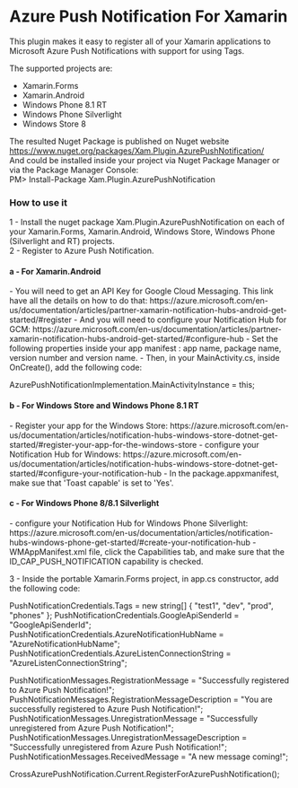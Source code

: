# Azure Push Notification For Xamarin

This plugin makes it easy to register all of your Xamarin applications to Microsoft Azure Push Notifications with support for using Tags.

The supported projects are:
- Xamarin.Forms
- Xamarin.Android
- Windows Phone 8.1 RT
- Windows Phone Silverlight
- Windows Store 8

The resulted Nuget Package is published on Nuget website</br>
https://www.nuget.org/packages/Xam.Plugin.AzurePushNotification/</br>
And could be installed inside your project via Nuget Package Manager or via the Package Manager Console:</br>
PM> Install-Package Xam.Plugin.AzurePushNotification</br>

<h3>How to use it</h3>

1 - Install the nuget package Xam.Plugin.AzurePushNotification on each of your Xamarin.Forms, Xamarin.Android, Windows Store, Windows Phone (Silverlight and RT) projects.</br>
2 - Register to Azure Push Notification.
<h4>a - For Xamarin.Android</h4>
  - You will need to get an API Key for Google Cloud Messaging. This link have all the details on how to do that:
  https://azure.microsoft.com/en-us/documentation/articles/partner-xamarin-notification-hubs-android-get-started/#register
  - And you will need to configure your Notification Hub for GCM:
  https://azure.microsoft.com/en-us/documentation/articles/partner-xamarin-notification-hubs-android-get-started/#configure-hub
  - Set the following properties inside your app manifest : app name, package name, version number and version name.
  - Then, in your MainActivity.cs, inside OnCreate(), add the following code:
  
  AzurePushNotificationImplementation.MainActivityInstance = this;
  
<h4>b - For Windows Store and Windows Phone 8.1 RT</h4>
  - Register your app for the Windows Store:
  https://azure.microsoft.com/en-us/documentation/articles/notification-hubs-windows-store-dotnet-get-started/#register-your-app-for-the-windows-store
  - configure your Notification Hub for Windows:
  https://azure.microsoft.com/en-us/documentation/articles/notification-hubs-windows-store-dotnet-get-started/#configure-your-notification-hub
  - In the package.appxmanifest, make sue that 'Toast capable' is set to 'Yes'.

<h4>c - For Windows Phone 8/8.1 Silverlight</h4>
  - configure your Notification Hub for Windows Phone Silverlight:
  https://azure.microsoft.com/en-us/documentation/articles/notification-hubs-windows-phone-get-started/#create-your-notification-hub
  - WMAppManifest.xml file, click the Capabilities tab, and make sure that the ID_CAP_PUSH_NOTIFICATION capability is checked.
  
3 - Inside the portable Xamarin.Forms project, in app.cs constructor, add the following code:

PushNotificationCredentials.Tags = new string[] { "test1", "dev", "prod", "phones" };
PushNotificationCredentials.GoogleApiSenderId = "GoogleApiSenderId";
PushNotificationCredentials.AzureNotificationHubName = "AzureNotificationHubName";
PushNotificationCredentials.AzureListenConnectionString = "AzureListenConnectionString";
                
PushNotificationMessages.RegistrationMessage = "Successfully registered to Azure Push Notification!";
PushNotificationMessages.RegistrationMessageDescription = "You are successfully registered to Azure Push Notification!";
PushNotificationMessages.UnregistrationMessage = "Successfully unregistered from Azure Push Notification!";
PushNotificationMessages.UnregistrationMessageDescription = "Successfully unregistered from Azure Push Notification!";
PushNotificationMessages.ReceivedMessage = "A new message coming!";
            
CrossAzurePushNotification.Current.RegisterForAzurePushNotification();

